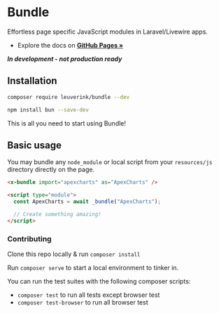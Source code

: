 # Bundle

Effortless page specific JavaScript modules in Laravel/Livewire apps.

- Explore the docs on **[GitHub Pages »](https://gwleuverink.github.io/bundle/)**

**_In development - not production ready_**

## Installation

```bash
composer require leuverink/bundle --dev
```

```bash
npm install bun --save-dev
```

This is all you need to start using Bundle!

## Basic usage

You may bundle any `node_module` or local script from your `resources/js` directory directly on the page.

```html
<x-bundle import="apexcharts" as="ApexCharts" />

<script type="module">
  const ApexCharts = await _bundle("ApexCharts");

  // Create something amazing!
</script>
```

### Contributing

Clone this repo locally & run `composer install`

Run `composer serve` to start a local environment to tinker in.

You can run the test suites with the following composer scripts:

- `composer test` to run all tests except browser test
- `composer test-browser` to run all browser test
